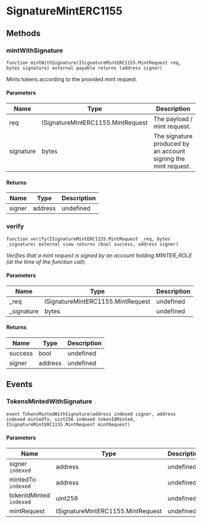 # SignatureMintERC1155









## Methods

### mintWithSignature

```solidity
function mintWithSignature(ISignatureMintERC1155.MintRequest req, bytes signature) external payable returns (address signer)
```

Mints tokens according to the provided mint request.



#### Parameters

| Name | Type | Description |
|---|---|---|
| req | ISignatureMintERC1155.MintRequest | The payload / mint request.
| signature | bytes | The signature produced by an account signing the mint request.

#### Returns

| Name | Type | Description |
|---|---|---|
| signer | address | undefined

### verify

```solidity
function verify(ISignatureMintERC1155.MintRequest _req, bytes _signature) external view returns (bool success, address signer)
```



*Verifies that a mint request is signed by an account holding MINTER_ROLE (at the time of the function call).*

#### Parameters

| Name | Type | Description |
|---|---|---|
| _req | ISignatureMintERC1155.MintRequest | undefined
| _signature | bytes | undefined

#### Returns

| Name | Type | Description |
|---|---|---|
| success | bool | undefined
| signer | address | undefined



## Events

### TokensMintedWithSignature

```solidity
event TokensMintedWithSignature(address indexed signer, address indexed mintedTo, uint256 indexed tokenIdMinted, ISignatureMintERC1155.MintRequest mintRequest)
```





#### Parameters

| Name | Type | Description |
|---|---|---|
| signer `indexed` | address | undefined |
| mintedTo `indexed` | address | undefined |
| tokenIdMinted `indexed` | uint256 | undefined |
| mintRequest  | ISignatureMintERC1155.MintRequest | undefined |



